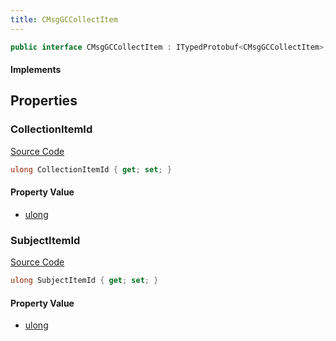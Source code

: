 ```yaml
---
title: CMsgGCCollectItem
---
```


```csharp
public interface CMsgGCCollectItem : ITypedProtobuf<CMsgGCCollectItem>, INativeHandle
```

#### Implements

## Properties

### CollectionItemId

[Source Code](https://github.com/swiftly-solution/swiftlys2/blob/main/managed/src/SwiftlyS2.Generated/Protobufs/Interfaces/CMsgGCCollectItem.cs#L13)

```csharp
ulong CollectionItemId { get; set; }
```

#### Property Value

- [ulong](https://learn.microsoft.com/dotnet/api/system.uint64)

### SubjectItemId

[Source Code](https://github.com/swiftly-solution/swiftlys2/blob/main/managed/src/SwiftlyS2.Generated/Protobufs/Interfaces/CMsgGCCollectItem.cs#L16)

```csharp
ulong SubjectItemId { get; set; }
```

#### Property Value

- [ulong](https://learn.microsoft.com/dotnet/api/system.uint64)

